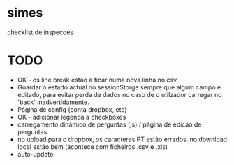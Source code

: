 # simes
checklist de inspecoes

# TODO
* OK - os line break estão a ficar numa nova linha no csv
* Guardar o estado actual no sessionStorge sempre que algum campo é editado, para evitar perda de dados no caso de o utilzador carregar no 'back' inadvertidamente.
* Página de config (conta dropbox, etc)
* OK - adicionar legenda à checkboxes
* carregamento dinâmico de perguntas (js) / página de edicão de perguntas
* no upload para o dropbox, os caracteres PT estão errados, no download local estão bem (acontece com ficheiros .csv e .xls)
* auto-update


